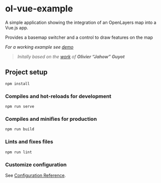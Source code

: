 # ol-vue-example

A simple application showing the integration of an OpenLayers map into a Vue.js app.

Provides a basemap switcher and a control to draw features on the map

_For a working example see [demo](https://raruto.github.io/ol-vue-example/)_

> _Initally based on the [work](https://dev.to/camptocamp-geo/integrating-an-openlayers-map-in-vue-js-a-step-by-step-guide-2n1p) of **Olivier “Jahow” Guyot**_

## Project setup
```
npm install
```

### Compiles and hot-reloads for development
```
npm run serve
```

### Compiles and minifies for production
```
npm run build
```

### Lints and fixes files
```
npm run lint
```

### Customize configuration
See [Configuration Reference](https://cli.vuejs.org/config/).
